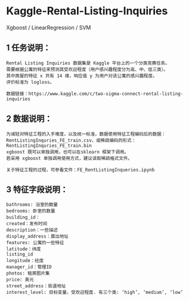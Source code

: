 # Kaggle-Rental-Listing-Inquiries
Xgboost / LinearRegression / SVM

## 1 任务说明：
    Rental Listing Inquiries 数据集是 Kaggle 平台上的一个分类竞赛任务。
    需要根据公寓的特征来预测其受欢迎程度（用户感兴趣程度分为高、中、低三类）。
    其中房屋的特征 x 共有 14 维，响应值 y 为用户对该公寓的感兴趣程度。
    评价标准为 logloss。
    
    数据链接：https://www.kaggle.com/c/two-sigma-connect-rental-listing-inquiries
    
## 2 数据说明：
    为减轻对特征工程的入手难度，以及统一标准，数据使用特征工程编码后的数据：
    RentListingInquries_FE_train.csv，或稀疏编码的形式：RentListingInquries_FE_train.bin 
    xgboost 既可以单独调用，也可以在sklearn 框架下调用。
    若采用 xgboost 单独调用使用方式，建议读取稀疏格式文件。
    
    关于特征工程的过程，可参看文件：FE_RentListingInqueries.ipynb
    
## 3 特征字段说明：
    bathrooms: 浴室的数量
    bedrooms: 卧室的数量
    building_id：
    created：发布时间
    description：一些描述
    display_address：展出地址
    features: 公寓的一些特征
    latitude：纬度
    listing_id
    longitude：经度
    manager_id：管理ID
    photos: 租房图片集
    price: 美元
    street_address：街道地址
    interest_level: 目标变量，受欢迎程度. 有三个类: ‘high’, ‘medium’, ‘low’
